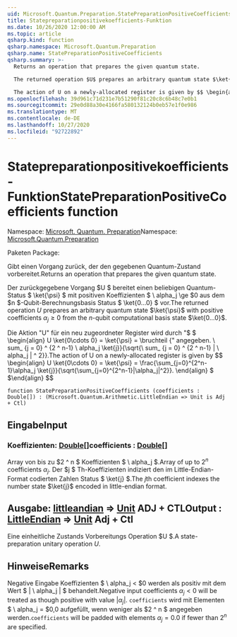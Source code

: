 ```yaml
---
uid: Microsoft.Quantum.Preparation.StatePreparationPositiveCoefficients
title: Statepreparationpositivekoefficients-Funktion
ms.date: 10/26/2020 12:00:00 AM
ms.topic: article
qsharp.kind: function
qsharp.namespace: Microsoft.Quantum.Preparation
qsharp.name: StatePreparationPositiveCoefficients
qsharp.summary: >-
  Returns an operation that prepares the given quantum state.

  The returned operation $U$ prepares an arbitrary quantum state $\ket{\psi}$ with positive coefficients $\alpha_j\ge 0$ from the $n$-qubit computational basis state $\ket{0...0}$.

  The action of U on a newly-allocated register is given by $$ \begin{align} U \ket{0\cdots 0} = \ket{\psi} = \frac{\sum_{j=0}^{2^n-1}\alpha_j \ket{j}}{\sqrt{\sum_{j=0}^{2^n-1}|\alpha_j|^2}}. \end{align} $$
ms.openlocfilehash: 39d961c71d231e7b51290f81c20c8c6b48c7e0b1
ms.sourcegitcommit: 29e0d88a30e4166fa580132124b0eb57e1f0e986
ms.translationtype: MT
ms.contentlocale: de-DE
ms.lasthandoff: 10/27/2020
ms.locfileid: "92722892"
---
```

# <a name="statepreparationpositivecoefficients-function"></a><span data-ttu-id="bc8b1-102">Statepreparationpositivekoefficients-Funktion</span><span class="sxs-lookup"><span data-stu-id="bc8b1-102">StatePreparationPositiveCoefficients function</span></span>

<span data-ttu-id="bc8b1-103">Namespace: [Microsoft. Quantum. Preparation](xref:Microsoft.Quantum.Preparation)</span><span class="sxs-lookup"><span data-stu-id="bc8b1-103">Namespace: [Microsoft.Quantum.Preparation](xref:Microsoft.Quantum.Preparation)</span></span>

<span data-ttu-id="bc8b1-104">Paketen [](https://nuget.org/packages/)</span><span class="sxs-lookup"><span data-stu-id="bc8b1-104">Package: [](https://nuget.org/packages/)</span></span>


<span data-ttu-id="bc8b1-105">Gibt einen Vorgang zurück, der den gegebenen Quantum-Zustand vorbereitet.</span><span class="sxs-lookup"><span data-stu-id="bc8b1-105">Returns an operation that prepares the given quantum state.</span></span>

<span data-ttu-id="bc8b1-106">Der zurückgegebene Vorgang $U $ bereitet einen beliebigen Quantum-Status $ \ket{\psi} $ mit positiven Koeffizienten $ \ alpha_j \ge $0 aus dem $n $-Qubit-Berechnungsbasis Status $ \ket{0...0} $ vor.</span><span class="sxs-lookup"><span data-stu-id="bc8b1-106">The returned operation $U$ prepares an arbitrary quantum state $\ket{\psi}$ with positive coefficients $\alpha_j\ge 0$ from the $n$-qubit computational basis state $\ket{0...0}$.</span></span>

<span data-ttu-id="bc8b1-107">Die Aktion "U" für ein neu zugeordneter Register wird durch "$ $ \begin{align} U \ket{0\cdots 0} = \ket{\psi} = \bruchteil {" angegeben. \ sum_ {j = 0} ^ {2 ^ n-1} \ alpha_j \ket{j}}{\sqrt{\ sum_ {j = 0} ^ {2 ^ n-1} | \ alpha_j | ^ 2}}.</span><span class="sxs-lookup"><span data-stu-id="bc8b1-107">The action of U on a newly-allocated register is given by $$ \begin{align} U \ket{0\cdots 0} = \ket{\psi} = \frac{\sum_{j=0}^{2^n-1}\alpha_j \ket{j}}{\sqrt{\sum_{j=0}^{2^n-1}|\alpha_j|^2}}.</span></span>
<span data-ttu-id="bc8b1-108">\end{align} $ $</span><span class="sxs-lookup"><span data-stu-id="bc8b1-108">\end{align} $$</span></span>

```qsharp
function StatePreparationPositiveCoefficients (coefficients : Double[]) : (Microsoft.Quantum.Arithmetic.LittleEndian => Unit is Adj + Ctl)
```


## <a name="input"></a><span data-ttu-id="bc8b1-109">Eingabe</span><span class="sxs-lookup"><span data-stu-id="bc8b1-109">Input</span></span>

### <a name="coefficients--double"></a><span data-ttu-id="bc8b1-110">Koeffizienten: [Double](xref:microsoft.quantum.lang-ref.double)[]</span><span class="sxs-lookup"><span data-stu-id="bc8b1-110">coefficients : [Double](xref:microsoft.quantum.lang-ref.double)[]</span></span>

<span data-ttu-id="bc8b1-111">Array von bis zu $2 ^ n $ Koeffizienten $ \ alpha_j $.</span><span class="sxs-lookup"><span data-stu-id="bc8b1-111">Array of up to $2^n$ coefficients $\alpha_j$.</span></span> <span data-ttu-id="bc8b1-112">Der $j $ Th-Koeffizienten indiziert den im Little-Endian-Format codierten Zahlen Status $ \ket{j} $.</span><span class="sxs-lookup"><span data-stu-id="bc8b1-112">The $j$th coefficient indexes the number state $\ket{j}$ encoded in little-endian format.</span></span>



## <a name="output--littleendian--unit-adj--ctl"></a><span data-ttu-id="bc8b1-113">Ausgabe: [littleandian](xref:Microsoft.Quantum.Arithmetic.LittleEndian) => [Unit](xref:microsoft.quantum.lang-ref.unit) ADJ + CTL</span><span class="sxs-lookup"><span data-stu-id="bc8b1-113">Output : [LittleEndian](xref:Microsoft.Quantum.Arithmetic.LittleEndian) => [Unit](xref:microsoft.quantum.lang-ref.unit) Adj + Ctl</span></span>

<span data-ttu-id="bc8b1-114">Eine einheitliche Zustands Vorbereitungs Operation $U $.</span><span class="sxs-lookup"><span data-stu-id="bc8b1-114">A state-preparation unitary operation $U$.</span></span>

## <a name="remarks"></a><span data-ttu-id="bc8b1-115">Hinweise</span><span class="sxs-lookup"><span data-stu-id="bc8b1-115">Remarks</span></span>

<span data-ttu-id="bc8b1-116">Negative Eingabe Koeffizienten $ \ alpha_j < $0 werden als positiv mit dem Wert $ | \ alpha_j | $ behandelt.</span><span class="sxs-lookup"><span data-stu-id="bc8b1-116">Negative input coefficients $\alpha_j < 0$ will be treated as though positive with value $|\alpha_j|$.</span></span> <span data-ttu-id="bc8b1-117">`coefficients` wird mit Elementen $ \ alpha_j = $0,0 aufgefüllt, wenn weniger als $2 ^ n $ angegeben werden.</span><span class="sxs-lookup"><span data-stu-id="bc8b1-117">`coefficients` will be padded with elements $\alpha_j = 0.0$ if fewer than $2^n$ are specified.</span></span>